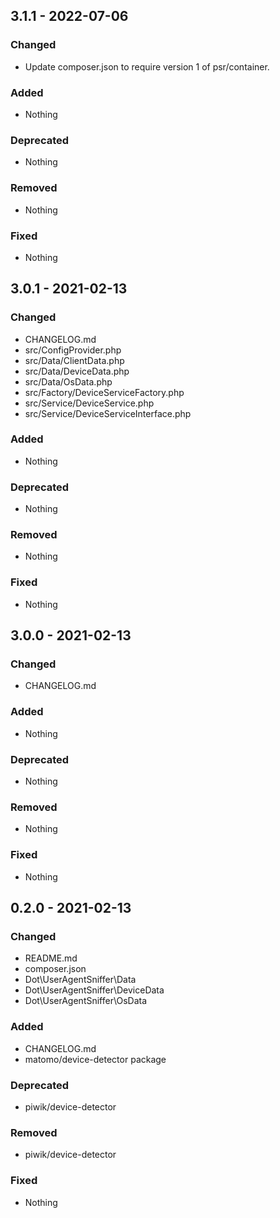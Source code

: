 ## 3.1.1 - 2022-07-06

### Changed
* Update composer.json to require version 1 of psr/container.

### Added
* Nothing

### Deprecated
* Nothing

### Removed
* Nothing

### Fixed
* Nothing
 
## 3.0.1 - 2021-02-13

### Changed
* CHANGELOG.md
* src/ConfigProvider.php
* src/Data/ClientData.php
* src/Data/DeviceData.php
* src/Data/OsData.php
* src/Factory/DeviceServiceFactory.php
* src/Service/DeviceService.php
* src/Service/DeviceServiceInterface.php

### Added
* Nothing

### Deprecated
* Nothing

### Removed
* Nothing

### Fixed
* Nothing

## 3.0.0 - 2021-02-13

### Changed
* CHANGELOG.md

### Added
* Nothing

### Deprecated
* Nothing

### Removed
* Nothing

### Fixed
* Nothing

## 0.2.0 - 2021-02-13

### Changed
* README.md
* composer.json
* Dot\UserAgentSniffer\Data
* Dot\UserAgentSniffer\DeviceData
* Dot\UserAgentSniffer\OsData

### Added
* CHANGELOG.md
* matomo/device-detector package

### Deprecated
* piwik/device-detector

### Removed
* piwik/device-detector

### Fixed
* Nothing
